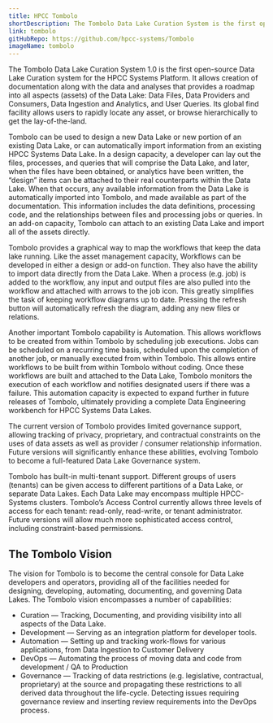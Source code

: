 ```yaml
---
title: HPCC Tombolo
shortDescription: The Tombolo Data Lake Curation System is the first open-source Data Lake Curation system for the HPCC Systems Platform. It allows creation of documentation along with the data and analyses that provides a roadmap into all aspects (assets) of the Data Lake -  Data Files, Data Providers and Consumers, Data Ingestion and Analytics, and User Queries. Its global find facility allows users to rapidly locate any asset, or browse hierarchically to get the lay-of-the-land.
link: tombolo
gitHubRepo: https://github.com/hpcc-systems/Tombolo
imageName: tombolo
---
```


The Tombolo Data Lake Curation System 1.0 is the first open-source Data Lake Curation system for the HPCC Systems Platform.  It allows creation of documentation along with the data and analyses that provides a roadmap into all aspects (assets) of the Data Lake: Data Files, Data Providers and Consumers, Data Ingestion and Analytics, and User Queries.  Its global find facility allows users to rapidly locate any asset, or browse hierarchically to get the lay-of-the-land.

Tombolo can be used to design a new Data Lake or new portion of an existing Data Lake, or can automatically import information from an existing HPCC Systems Data Lake.  In a design capacity, a developer can lay out the files, processes, and queries that will comprise the Data Lake, and later, when the files have been obtained, or analytics have been written, the “design” items can be attached to their real counterparts within the Data Lake. When that occurs, any available information from the Data Lake is automatically imported into Tombolo, and made available as part of the documentation.  This information includes the data definitions, processing code, and the relationships between files and processing jobs or queries.  In an add-on capacity, Tombolo can attach to an existing Data Lake and import all of the assets directly.

Tombolo provides a graphical way to map the workflows that keep the data lake running.  Like the asset management capacity, Workflows can be developed in either a design or add-on function.  They also have the ability to import data directly from the Data Lake.  When a process (e.g. job) is added to the workflow, any input and output files are also pulled into the workflow and attached with arrows to the job icon.  This greatly simplifies the task of keeping workflow diagrams up to date.  Pressing the refresh button will automatically refresh the diagram, adding any new files or relations.

Another important Tombolo capability is Automation.  This allows workflows to be created from within Tombolo by scheduling job executions.  Jobs can be scheduled on a recurring time basis, scheduled upon the completion of another job, or manually executed from within Tombolo. This allows entire workflows to be built from within Tombolo without coding.  Once these workflows are built and attached to the Data Lake, Tombolo monitors the execution of each workflow and notifies designated users if there was a failure.  This automation capacity is expected to expand further in future releases of Tombolo, ultimately providing a complete Data Engineering workbench for HPCC Systems Data Lakes.

The current version of Tombolo provides limited governance support, allowing tracking of privacy, proprietary, and contractual constraints on the uses of data assets as well as provider / consumer relationship information.  Future versions will significantly enhance these abilities, evolving Tombolo to become a full-featured Data Lake Governance system.

Tombolo has built-in multi-tenant support.  Different groups of users (tenants) can be given access to different partitions of a Data Lake, or separate Data Lakes.  Each Data Lake may encompass multiple HPCC-Systems clusters.  Tombolo’s Access Control currently allows three levels of access for each tenant:  read-only, read-write, or tenant administrator.  Future versions will allow much more sophisticated access control, including constraint-based permissions.

## The Tombolo Vision
The vision for Tombolo is to become the central console for Data Lake developers and operators, providing all of the facilities needed for designing, developing, automating, documenting, and governing Data Lakes.  The Tombolo vision encompasses a number of capabilities:

- Curation — Tracking, Documenting, and providing visibility into all aspects of the Data Lake.
- Development — Serving as an integration platform for developer tools.
- Automation — Setting up and tracking work-flows for various applications, from Data Ingestion to Customer Delivery
- DevOps — Automating the process of moving data and code from development / QA to Production
- Governance — Tracking of data restrictions (e.g. legislative, contractual, proprietary) at the source and propagating these restrictions to all derived data throughout the life-cycle.  Detecting issues requiring governance review and inserting review requirements into the DevOps process.
